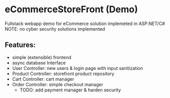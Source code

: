 # eCommerceStoreFront (Demo)

Fullstack webapp demo for eCommerce solution implemeted in ASP.NET/C#
NOTE: no cyber security solutions implemented

## Features:
- simple (extensible) frontend 
- async database Interface
- User Controller: new users & login page with input sanitization
- Product Controller: storefront product repository
- Cart Controller: cart manager
- Order Controller: simple checkout manager 
  - TODO: add payment manager & harden security


